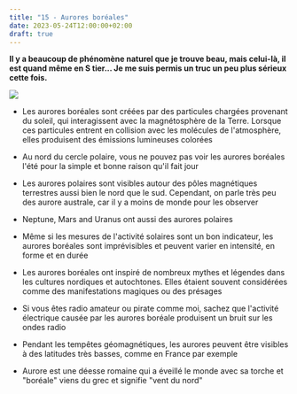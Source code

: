 ```yaml
---
title: "15 - Aurores boréales"
date: 2023-05-24T12:00:00+02:00
draft: true
---
```


**Il y a beaucoup de phénomène naturel que je trouve beau, mais celui-là, il est quand même en S tier... Je me suis permis un truc un peu plus sérieux cette fois.**

![](https://content.skyscnr.com/m/52f9b788693e51d9/original/GettyImages-479887428.jpg)

- Les aurores boréales sont créées par des particules chargées provenant du soleil, qui interagissent avec la magnétosphère de la Terre. Lorsque ces particules entrent en collision avec les molécules de l'atmosphère, elles produisent des émissions lumineuses colorées

- Au nord du cercle polaire, vous ne pouvez pas voir les aurores boréales l'été pour la simple et bonne raison qu'il fait jour

- Les aurores polaires sont visibles autour des pôles magnétiques terrestres aussi bien le nord que le sud. Cependant, on parle très peu des aurore australe, car il y a moins de monde pour les observer

- Neptune, Mars and Uranus ont aussi des aurores polaires  

- Même si les mesures de l'activité solaires sont un bon indicateur, les aurores boréales sont imprévisibles et peuvent varier en intensité, en forme et en durée

- Les aurores boréales ont inspiré de nombreux mythes et légendes dans les cultures nordiques et autochtones. Elles étaient souvent considérées comme des manifestations magiques ou des présages

- Si vous êtes radio amateur ou pirate comme moi, sachez que l'activité électrique causée par les aurores boréale produisent un bruit sur les ondes radio

- Pendant les tempêtes géomagnétiques, les aurores peuvent être visibles à des latitudes très basses, comme en France par exemple

- Aurore est une déesse romaine qui a éveillé le monde avec sa torche et "boréale" viens du grec et signifie "vent du nord"
